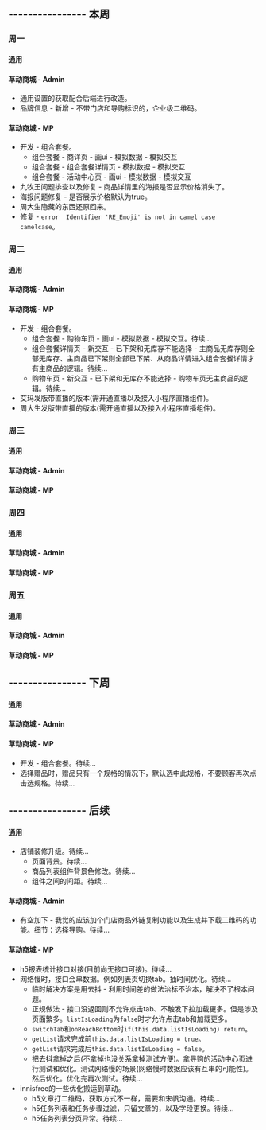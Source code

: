## ---------------- 本周

### 周一
#### 通用
#### 草动商城 - Admin
* 通用设置的获取配合后端进行改造。
* 品牌信息 - 新增 - 不带门店和导购标识的，企业级二维码。
#### 草动商城 - MP
* 开发 - 组合套餐。
  - 组合套餐 - 商详页 - 画ui - 模拟数据 - 模拟交互
  - 组合套餐 - 组合套餐详情页 - 模拟数据 - 模拟交互
  - 组合套餐 - 活动中心页 - 画ui - 模拟数据 - 模拟交互
* 九牧王问题排查以及修复 - 商品详情里的海报是否显示价格消失了。
* 海报问题修复 - 是否展示价格默认为true。
* 周大生隐藏的东西还原回来。
* 修复 - `error  Identifier 'RE_Emoji' is not in camel case  camelcase`。

### 周二
#### 通用
#### 草动商城 - Admin
#### 草动商城 - MP
* 开发 - 组合套餐。
  - 组合套餐 - 购物车页 - 画ui - 模拟数据 - 模拟交互。待续...
  - 组合套餐详情页 - 新交互 - 已下架和无库存不能选择 - 主商品无库存则全部无库存、主商品已下架则全部已下架、从商品详情进入组合套餐详情才有主商品的逻辑。待续...
  - 购物车页 - 新交互 - 已下架和无库存不能选择 - 购物车页无主商品的逻辑。待续...
* 艾玛发版带直播的版本(需开通直播以及接入小程序直播组件)。
* 周大生发版带直播的版本(需开通直播以及接入小程序直播组件)。

### 周三
#### 通用
#### 草动商城 - Admin
#### 草动商城 - MP

### 周四
#### 通用
#### 草动商城 - Admin
#### 草动商城 - MP

### 周五
#### 通用
#### 草动商城 - Admin
#### 草动商城 - MP

## ---------------- 下周
#### 通用
#### 草动商城 - Admin
#### 草动商城 - MP
* 开发 - 组合套餐。待续...
* 选择赠品时，赠品只有一个规格的情况下，默认选中此规格，不要顾客再次点击选规格。待续...

## ---------------- 后续
#### 通用
* 店铺装修升级。待续...
  - 页面背景。待续...
  - 商品列表组件背景色修改。待续...
  - 组件之间的间距。待续...
#### 草动商城 - Admin
* 有空加下 - 我觉的应该加个门店商品外链复制功能以及生成并下载二维码的功能。细节：选择导购。待续...
#### 草动商城 - MP
* h5报表统计接口对接(目前尚无接口可接)。待续...
* 网络慢时，接口会串数据。例如列表页切换tab。抽时间优化。待续...
  - 临时解决方案是用去抖 - 利用时间差的做法治标不治本，解决不了根本问题。
  - 正规做法 - 接口没返回则不允许点击tab、不触发下拉加载更多。但是涉及页面繁多。`listIsLoading`为`false`时才允许点击tab和加载更多。
  - `switchTab`和`onReachBottom`时`if(this.data.listIsLoading) return`。
  - `getList`请求完成前`this.data.listIsLoading = true`。
  - `getList`请求完成后`this.data.listIsLoading = false`。
  - 把去抖拿掉之后(不拿掉也没关系拿掉测试方便)。拿导购的活动中心页进行测试和优化。测试网络慢的场景(网络慢时数据应该有互串的可能性)。然后优化。优化完再次测试。待续...
* innisfree的一些优化搬运到草动。
  - h5文章打二维码，获取方式不一样，需要和宋帆沟通。待续...
  - h5任务列表和任务步骤过滤，只留文章的，以及字段更换。待续...
  - h5任务列表分页异常。待续...
